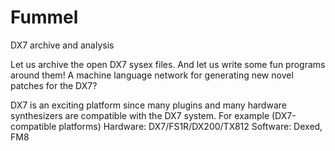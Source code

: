 # Fummel
DX7 archive and analysis

Let us archive the open DX7 sysex files. And let us write some fun programs around them!
A machine language network for generating new novel patches for the DX7?

DX7 is an exciting platform since many plugins and many hardware synthesizers are compatible with the DX7 system. 
For example (DX7-compatible platforms)
Hardware: DX7/FS1R/DX200/TX812
Software: Dexed, FM8
